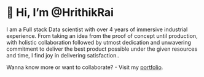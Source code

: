 # 👋 Hi, I’m @HrithikRai
I am a Full stack Data scientist with over 4 years of immersive industrial experience. From taking an idea from the proof of concept until production, with holistic collaboration followed by utmost dedication and unwavering commitment to deliver the best product possible under the given resources and time, I find joy in delivering satisfaction..

Wanna know more or want to collaborate? - Visit my [portfolio](https://hrithikrai.github.io/).

<!---
HrithikRai/HrithikRai is a ✨ special ✨ repository because its `README.md` (this file) appears on your GitHub profile.
You can click the Preview link to take a look at your changes.
--->
